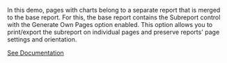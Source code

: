 In this demo, pages with charts belong to a separate report that is merged to the base report. For this, the base report contains the Subreport control with the Generate Own Pages option enabled. This option allows you to print/export the subreport on individual pages and preserve reports' page settings and orientation.

<a href="https://docs.devexpress.com/XtraReports/400691" target="_blank">See Documentation</a>
